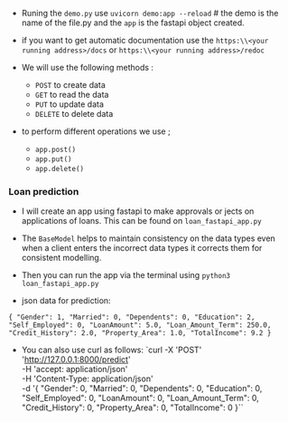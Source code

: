 - Runing the `demo.py` use `uvicorn demo:app --reload` # the demo is the name of the file.py and the `app` is the fastapi object created.
- if you want to get automatic documentation use the `https:\\<your running address>/docs` or `https:\\<your running address>/redoc`

- We will use the following methods :
    -  `POST` to create data
    - `GET` to read the data
    - `PUT` to update data
    - `DELETE` to delete data 

- to perform different operations we use ;
    - `app.post()`
    - `app.put()`
    - `app.delete()`

### Loan prediction 
- I will create an app using fastapi to make approvals or jects on applications of loans. 
This can be found on `loan_fastapi_app.py`
- The `BaseModel` helps to maintain consistency on the data types even when a client enters the incorrect data types it corrects them for consistent modelling.
- Then you can run the app via the terminal using `python3 loan_fastapi_app.py`

- json data for prediction:

`{
  "Gender": 1,
  "Married": 0,
  "Dependents": 0,
  "Education": 2,
  "Self_Employed": 0,
  "LoanAmount": 5.0,
  "Loan_Amount_Term": 250.0,
  "Credit_History": 2.0,
  "Property_Area": 1.0,
  "TotalIncome": 9.2
}`

- You can also use curl as follows:
`curl -X 'POST' \
  'http://127.0.0.1:8000/predict' \
  -H 'accept: application/json' \
  -H 'Content-Type: application/json' \
  -d '{
  "Gender": 0,
  "Married": 0,
  "Dependents": 0,
  "Education": 0,
  "Self_Employed": 0,
  "LoanAmount": 0,
  "Loan_Amount_Term": 0,
  "Credit_History": 0,
  "Property_Area": 0,
  "TotalIncome": 0
}``